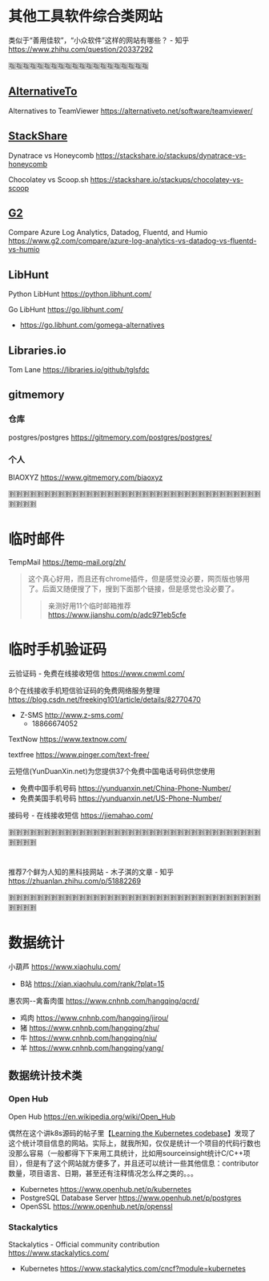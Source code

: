 
# 其他工具软件综合类网站

类似于“善用佳软”，“小众软件”这样的网站有哪些？ - 知乎 https://www.zhihu.com/question/20337292

:u6307::u6307::u6307::u6307::u6307::u6307::u6307::u6307::u6307::u6307::u6307::u6307::u6307::u6307::u6307::u6307::u6307::u6307::u6307::u6307:

## [AlternativeTo](https://alternativeto.net/)

Alternatives to TeamViewer https://alternativeto.net/software/teamviewer/

## [StackShare](https://stackshare.io/)

Dynatrace vs Honeycomb https://stackshare.io/stackups/dynatrace-vs-honeycomb

Chocolatey vs Scoop.sh https://stackshare.io/stackups/chocolatey-vs-scoop

## [G2](https://www.g2.com/)

Compare Azure Log Analytics, Datadog, Fluentd, and Humio https://www.g2.com/compare/azure-log-analytics-vs-datadog-vs-fluentd-vs-humio

## LibHunt

Python LibHunt https://python.libhunt.com/

Go LibHunt https://go.libhunt.com/
- https://go.libhunt.com/gomega-alternatives

## Libraries.io

Tom Lane https://libraries.io/github/tglsfdc

## gitmemory

### 仓库

postgres/postgres https://gitmemory.com/postgres/postgres/

### 个人

BIAOXYZ https://www.gitmemory.com/biaoxyz

:u5272::u5272::u5272::u5272::u5272::u5272::u5272::u5272::u5272::u5272::u5272::u5272::u5272::u5272::u5272::u5272::u5272::u5272::u5272::u5272::u5272::u5272::u5272::u5272::u5272::u5272::u5272::u5272::u5272::u5272::u5272::u5272::u5272::u5272::u5272::u5272::u5272::u5272::u5272::u5272:

# 临时邮件

TempMail https://temp-mail.org/zh/
> 这个真心好用，而且还有chrome插件，但是感觉没必要，网页版也够用了。后面又随便搜了下，搜到下面那个链接，但是感觉也没必要了。
>> 亲测好用11个临时邮箱推荐 https://www.jianshu.com/p/adc971eb5cfe

# 临时手机验证码

云验证码 - 免费在线接收短信 https://www.cnwml.com/

8个在线接收手机短信验证码的免费网络服务整理 https://blog.csdn.net/freeking101/article/details/82770470
- Z-SMS http://www.z-sms.com/
  * 18866674052

TextNow https://www.textnow.com/

textfree https://www.pinger.com/text-free/

云短信(YunDuanXin.net)为您提供37个免费中国电话号码供您使用
- 免费中国手机号码 https://yunduanxin.net/China-Phone-Number/
- 免费美国手机号码 https://yunduanxin.net/US-Phone-Number/

接码号 - 在线接收短信 https://jiemahao.com/

:u5272::u5272::u5272::u5272::u5272::u5272::u5272::u5272::u5272::u5272::u5272::u5272::u5272::u5272::u5272::u5272::u5272::u5272::u5272::u5272::u5272::u5272::u5272::u5272::u5272::u5272::u5272::u5272::u5272::u5272::u5272::u5272::u5272::u5272::u5272::u5272::u5272::u5272::u5272::u5272:

# 

推荐7个鲜为人知的黑科技网站 - 木子淇的文章 - 知乎 https://zhuanlan.zhihu.com/p/51882269

:u5272::u5272::u5272::u5272::u5272::u5272::u5272::u5272::u5272::u5272::u5272::u5272::u5272::u5272::u5272::u5272::u5272::u5272::u5272::u5272::u5272::u5272::u5272::u5272::u5272::u5272::u5272::u5272::u5272::u5272::u5272::u5272::u5272::u5272::u5272::u5272::u5272::u5272::u5272::u5272:

# 数据统计

小葫芦 https://www.xiaohulu.com/
- B站 https://xian.xiaohulu.com/rank/?plat=15

惠农网--禽畜肉蛋 https://www.cnhnb.com/hangqing/qcrd/
- 鸡肉 https://www.cnhnb.com/hangqing/jirou/
- 猪 https://www.cnhnb.com/hangqing/zhu/
- 牛 https://www.cnhnb.com/hangqing/niu/
- 羊 https://www.cnhnb.com/hangqing/yang/

## 数据统计技术类

### Open Hub

Open Hub https://en.wikipedia.org/wiki/Open_Hub

偶然在这个讲k8s源码的帖子里【[Learning the Kubernetes codebase](https://dev.to/chuck_ha/learning-the-kubernetes-codebase-1324)】发现了这个统计项目信息的网站。实际上，就我所知，仅仅是统计一个项目的代码行数也没那么容易（一般都得下下来用工具统计，比如用sourceinsight统计C/C++项目），但是有了这个网站就方便多了，并且还可以统计一些其他信息：contributor数量，项目语言、日期，甚至还有注释情况怎么样之类的。。。
- Kubernetes https://www.openhub.net/p/kubernetes
- PostgreSQL Database Server https://www.openhub.net/p/postgres
- OpenSSL https://www.openhub.net/p/openssl

### Stackalytics

Stackalytics - Official community contribution https://www.stackalytics.com/
- Kubernetes https://www.stackalytics.com/cncf?module=kubernetes

